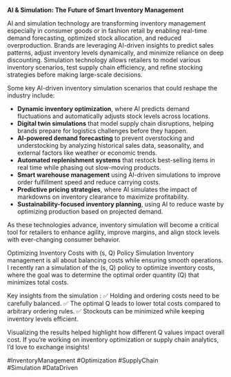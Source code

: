 **AI & Simulation: The Future of Smart Inventory Management**

AI and simulation technology are transforming inventory management especially in  consumer goods or in fashion retail by enabling real-time demand forecasting, optimized stock allocation, and reduced overproduction. Brands are leveraging AI-driven insights to predict sales patterns, adjust inventory levels dynamically, and minimize reliance on deep discounting. Simulation technology allows retailers to model various inventory scenarios, test supply chain efficiency, and refine stocking strategies before making large-scale decisions.  

Some key AI-driven inventory simulation scenarios that could reshape the industry include:  

- **Dynamic inventory optimization**, where AI predicts demand fluctuations and automatically adjusts stock levels across locations.  
- **Digital twin simulations** that model supply chain disruptions, helping brands prepare for logistics challenges before they happen.  
- **AI-powered demand forecasting** to prevent overstocking and understocking by analyzing historical sales data, seasonality, and external factors like weather or economic trends.  
- **Automated replenishment systems** that restock best-selling items in real time while phasing out slow-moving products.  
- **Smart warehouse management** using AI-driven simulations to improve order fulfillment speed and reduce carrying costs.  
- **Predictive pricing strategies**, where AI simulates the impact of markdowns on inventory clearance to maximize profitability.  
- **Sustainability-focused inventory planning**, using AI to reduce waste by optimizing production based on projected demand.  

As these technologies advance, inventory simulation will become a critical tool for retailers to enhance agility, improve margins, and align stock levels with ever-changing consumer behavior.

Optimizing Inventory Costs with (s, Q) Policy Simulation
Inventory management is all about balancing costs while ensuring smooth operations. I recently ran a simulation of the (s, Q) policy to optimize inventory costs, where the goal was to determine the optimal order quantity (Q) that minimizes total costs.

Key insights from the simulation :
✅ Holding and ordering costs need to be carefully balanced.
✅ The optimal Q leads to lower total costs compared to arbitrary ordering rules.
✅ Stockouts can be minimized while keeping inventory levels efficient.

Visualizing the results helped highlight how different Q values impact overall cost. If you’re working on inventory optimization or supply chain analytics, I’d love to exchange insights!



#InventoryManagement #Optimization #SupplyChain #Simulation #DataDriven
